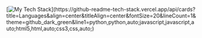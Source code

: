 [![My Tech Stack](https://github-readme-tech-stack.vercel.app/api/cards?title=Languages&align=center&titleAlign=center&fontSize=20&lineCount=1&theme=github_dark_green&line1=python,python,auto;javascript,javascript,auto;html5,html,auto;css3,css,auto;)](https://github-readme-tech-stack.vercel.app/api/cards?title=Languages&align=center&titleAlign=center&fontSize=20&lineCount=1&theme=github_dark_green&line1=python,python,auto;javascript,javascript,auto;html5,html,auto;css3,css,auto;)
